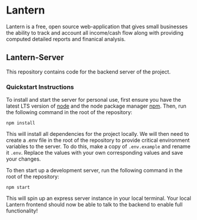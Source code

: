 # Lantern

Lantern is a free, open source web-application that gives small businesses the ability to track and account all income/cash flow along with providing computed detailed reports and finanical analysis.

## Lantern-Server

This repository contains code for the backend server of the project.

### Quickstart Instructions

To install and start the server for personal use, first ensure you have the latest LTS version of [node](https://nodejs.org/en/) and the node package manager [npm](https://www.npmjs.com/).  Then, run the following command in the root of the repository:

```
npm install
```

This will install all dependencies for the project locally.  We will then need to create a .env file in the root of the repository to provide critical environment variables to the server.  To do this, make a copy of `.env.example` and rename it `.env`.  Replace the values with your own corresponding values and save your changes.

To then start up a development server, run the following command in the root of the repository:

```
npm start
```

This will spin up an express server instance in your local terminal.  Your local Lantern frontend should now be able to talk to the backend to enable full functionality!
